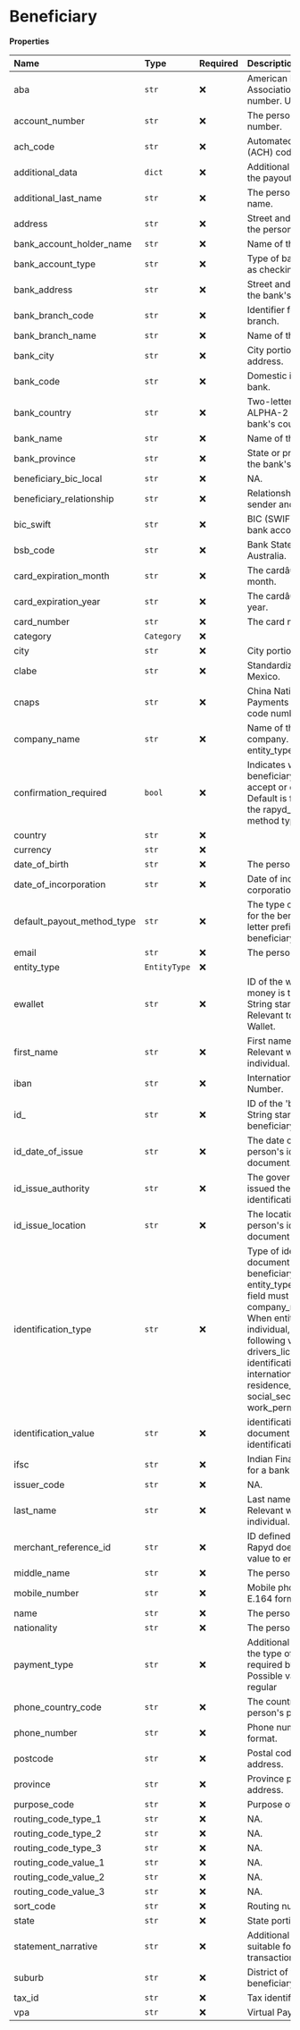 # Beneficiary

**Properties**

| Name                       | Type         | Required | Description                                                                                                                                                                                                                                                                                                   |
| :------------------------- | :----------- | :------- | :------------------------------------------------------------------------------------------------------------------------------------------------------------------------------------------------------------------------------------------------------------------------------------------------------------ |
| aba                        | `str`        | ❌       | American Bankers Association routing transit number. United States.                                                                                                                                                                                                                                           |
| account_number             | `str`        | ❌       | The person's account number.                                                                                                                                                                                                                                                                                  |
| ach_code                   | `str`        | ❌       | Automated Clearing House (ACH) code.                                                                                                                                                                                                                                                                          |
| additional_data            | `dict`       | ❌       | Additional data required by the payout method. Object..                                                                                                                                                                                                                                                       |
| additional_last_name       | `str`        | ❌       | The person's second last name.                                                                                                                                                                                                                                                                                |
| address                    | `str`        | ❌       | Street and number portion of the person's address.                                                                                                                                                                                                                                                            |
| bank_account_holder_name   | `str`        | ❌       | Name of the account holder.                                                                                                                                                                                                                                                                                   |
| bank_account_type          | `str`        | ❌       | Type of bank account, such as checking or savings.                                                                                                                                                                                                                                                            |
| bank_address               | `str`        | ❌       | Street and number portion of the bank's address.                                                                                                                                                                                                                                                              |
| bank_branch_code           | `str`        | ❌       | Identifier for the bank branch.                                                                                                                                                                                                                                                                               |
| bank_branch_name           | `str`        | ❌       | Name of the bank branch.                                                                                                                                                                                                                                                                                      |
| bank_city                  | `str`        | ❌       | City portion of the bank's address.                                                                                                                                                                                                                                                                           |
| bank_code                  | `str`        | ❌       | Domestic identifier of the bank.                                                                                                                                                                                                                                                                              |
| bank_country               | `str`        | ❌       | Two-letter ISO 3166-1 ALPHA-2 code for the bank's country.                                                                                                                                                                                                                                                    |
| bank_name                  | `str`        | ❌       | Name of the bank.                                                                                                                                                                                                                                                                                             |
| bank_province              | `str`        | ❌       | State or province portion of the bank's address.                                                                                                                                                                                                                                                              |
| beneficiary_bic_local      | `str`        | ❌       | NA.                                                                                                                                                                                                                                                                                                           |
| beneficiary_relationship   | `str`        | ❌       | Relationship between the sender and the beneficiary.                                                                                                                                                                                                                                                          |
| bic_swift                  | `str`        | ❌       | BIC (SWIFT) code for the bank account.                                                                                                                                                                                                                                                                        |
| bsb_code                   | `str`        | ❌       | Bank State Branch code for Australia.                                                                                                                                                                                                                                                                         |
| card_expiration_month      | `str`        | ❌       | The cardâ€™s expiration month.                                                                                                                                                                                                                                                                               |
| card_expiration_year       | `str`        | ❌       | The cardâ€™s expiration year.                                                                                                                                                                                                                                                                                |
| card_number                | `str`        | ❌       | The card number.                                                                                                                                                                                                                                                                                              |
| category                   | `Category`   | ❌       |                                                                                                                                                                                                                                                                                                               |
| city                       | `str`        | ❌       | City portion of the address.                                                                                                                                                                                                                                                                                  |
| clabe                      | `str`        | ❌       | Standardized bank code for Mexico.                                                                                                                                                                                                                                                                            |
| cnaps                      | `str`        | ❌       | China National Advanced Payments System (CNAPS) code number.                                                                                                                                                                                                                                                  |
| company_name               | `str`        | ❌       | Name of the beneficiary company. Relevant when entity_type is company.                                                                                                                                                                                                                                        |
| confirmation_required      | `bool`       | ❌       | Indicates whether the beneficiary must respond to accept or decline a payout. Default is false. Relevant to the rapyd_ewallet payout method type                                                                                                                                                              |
| country                    | `str`        | ❌       |                                                                                                                                                                                                                                                                                                               |
| currency                   | `str`        | ❌       |                                                                                                                                                                                                                                                                                                               |
| date_of_birth              | `str`        | ❌       | The person's date of birth.                                                                                                                                                                                                                                                                                   |
| date_of_incorporation      | `str`        | ❌       | Date of incorporation of the corporation.                                                                                                                                                                                                                                                                     |
| default_payout_method_type | `str`        | ❌       | The type of payout method for the beneficiary. The two-letter prefix must match the beneficiary country code.                                                                                                                                                                                                 |
| email                      | `str`        | ❌       | The person's email address.                                                                                                                                                                                                                                                                                   |
| entity_type                | `EntityType` | ❌       |                                                                                                                                                                                                                                                                                                               |
| ewallet                    | `str`        | ❌       | ID of the wallet that the money is transferred to. String starting with ewallet\_. Relevant to payout to Rapyd Wallet.                                                                                                                                                                                        |
| first_name                 | `str`        | ❌       | First name of the beneficiary. Relevant when entity_type is individual.                                                                                                                                                                                                                                       |
| iban                       | `str`        | ❌       | International Bank Account Number.                                                                                                                                                                                                                                                                            |
| id\_                       | `str`        | ❌       | ID of the 'beneficiary' object. String starting with beneficiary\_. Response only.                                                                                                                                                                                                                            |
| id_date_of_issue           | `str`        | ❌       | The date of issuance of the person's identification document.                                                                                                                                                                                                                                                 |
| id_issue_authority         | `str`        | ❌       | The government agency that issued the person's identification document.                                                                                                                                                                                                                                       |
| id_issue_location          | `str`        | ❌       | The location where the person's identification document was issued.                                                                                                                                                                                                                                           |
| identification_type        | `str`        | ❌       | Type of identification document for the beneficiary. When entity_type is company, this field must be company_registered_number. When entity_type is individual, one of the following values: _ drivers_license _ identification_id _ international_passport _ residence_permit* social_security * work_permit |
| identification_value       | `str`        | ❌       | identification number on the document mentioned in identification_type.                                                                                                                                                                                                                                       |
| ifsc                       | `str`        | ❌       | Indian Financial System Code for a bank branch.                                                                                                                                                                                                                                                               |
| issuer_code                | `str`        | ❌       | NA.                                                                                                                                                                                                                                                                                                           |
| last_name                  | `str`        | ❌       | Last name of the beneficiary. Relevant when entity_type is individual.                                                                                                                                                                                                                                        |
| merchant_reference_id      | `str`        | ❌       | ID defined by the merchant. Rapyd does not validate this value to enforce uniqueness.                                                                                                                                                                                                                         |
| middle_name                | `str`        | ❌       | The person's middle name.                                                                                                                                                                                                                                                                                     |
| mobile_number              | `str`        | ❌       | Mobile phone number in E.164 format.                                                                                                                                                                                                                                                                          |
| name                       | `str`        | ❌       | The person's full name.                                                                                                                                                                                                                                                                                       |
| nationality                | `str`        | ❌       | The person's nationality.                                                                                                                                                                                                                                                                                     |
| payment_type               | `str`        | ❌       | Additional classification of the type of payment, as required by the bank. Possible values: priority , regular                                                                                                                                                                                                |
| phone_country_code         | `str`        | ❌       | The country code of the person's phone.                                                                                                                                                                                                                                                                       |
| phone_number               | `str`        | ❌       | Phone number in E.164 format.                                                                                                                                                                                                                                                                                 |
| postcode                   | `str`        | ❌       | Postal code portion of the address.                                                                                                                                                                                                                                                                           |
| province                   | `str`        | ❌       | Province portion of the address.                                                                                                                                                                                                                                                                              |
| purpose_code               | `str`        | ❌       | Purpose of the transaction.                                                                                                                                                                                                                                                                                   |
| routing_code_type_1        | `str`        | ❌       | NA.                                                                                                                                                                                                                                                                                                           |
| routing_code_type_2        | `str`        | ❌       | NA.                                                                                                                                                                                                                                                                                                           |
| routing_code_type_3        | `str`        | ❌       | NA.                                                                                                                                                                                                                                                                                                           |
| routing_code_value_1       | `str`        | ❌       | NA.                                                                                                                                                                                                                                                                                                           |
| routing_code_value_2       | `str`        | ❌       | NA.                                                                                                                                                                                                                                                                                                           |
| routing_code_value_3       | `str`        | ❌       | NA.                                                                                                                                                                                                                                                                                                           |
| sort_code                  | `str`        | ❌       | Routing number for the UK.                                                                                                                                                                                                                                                                                    |
| state                      | `str`        | ❌       | State portion of the address.                                                                                                                                                                                                                                                                                 |
| statement_narrative        | `str`        | ❌       | Additional description suitable for a customer transaction statement.                                                                                                                                                                                                                                         |
| suburb                     | `str`        | ❌       | District of the sender's or beneficiary's city.                                                                                                                                                                                                                                                               |
| tax_id                     | `str`        | ❌       | Tax identification number.                                                                                                                                                                                                                                                                                    |
| vpa                        | `str`        | ❌       | Virtual Payment Address.                                                                                                                                                                                                                                                                                      |
